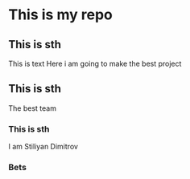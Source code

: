 # This is my repo   
## This is sth 

This is text
Here i am going to make the best project    
## This is sth
The best team
### This is sth
I am Stiliyan Dimitrov
### Bets
